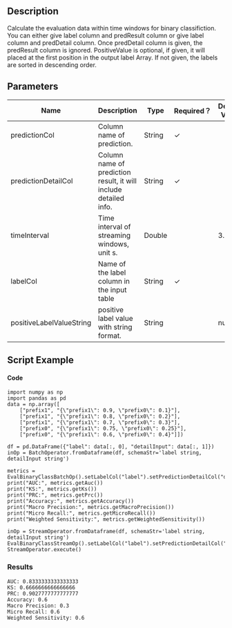 ## Description
Calculate the evaluation data within time windows for binary classifiction.
 You can either give label column and predResult column or give label column and predDetail column.
 Once predDetail column is given, the predResult column is ignored.
 PositiveValue is optional, if given, it will placed at the first position in the output label Array.
 If not given, the labels are sorted in descending order.

## Parameters
| Name | Description | Type | Required？ | Default Value |
| --- | --- | --- | --- | --- |
| predictionCol | Column name of prediction. | String | ✓ |  |
| predictionDetailCol | Column name of prediction result, it will include detailed info. | String | ✓ |  |
| timeInterval | Time interval of streaming windows, unit s. | Double |  | 3.0 |
| labelCol | Name of the label column in the input table | String | ✓ |  |
| positiveLabelValueString | positive label value with string format. | String |  | null |

## Script Example
#### Code
```
import numpy as np
import pandas as pd
data = np.array([
    ["prefix1", "{\"prefix1\": 0.9, \"prefix0\": 0.1}"],
	["prefix1", "{\"prefix1\": 0.8, \"prefix0\": 0.2}"],
	["prefix1", "{\"prefix1\": 0.7, \"prefix0\": 0.3}"],
	["prefix0", "{\"prefix1\": 0.75, \"prefix0\": 0.25}"],
	["prefix0", "{\"prefix1\": 0.6, \"prefix0\": 0.4}"]])
	
df = pd.DataFrame({"label": data[:, 0], "detailInput": data[:, 1]})
inOp = BatchOperator.fromDataframe(df, schemaStr='label string, detailInput string')

metrics = EvalBinaryClassBatchOp().setLabelCol("label").setPredictionDetailCol("detailInput").linkFrom(inOp).collectMetrics()
print("AUC:", metrics.getAuc())
print("KS:", metrics.getKs())
print("PRC:", metrics.getPrc())
print("Accuracy:", metrics.getAccuracy())
print("Macro Precision:", metrics.getMacroPrecision())
print("Micro Recall:", metrics.getMicroRecall())
print("Weighted Sensitivity:", metrics.getWeightedSensitivity())

inOp = StreamOperator.fromDataframe(df, schemaStr='label string, detailInput string')
EvalBinaryClassStreamOp().setLabelCol("label").setPredictionDetailCol("detailInput").setTimeInterval(1).linkFrom(inOp).print()
StreamOperator.execute()
```

### Results
```
AUC: 0.8333333333333333
KS: 0.6666666666666666
PRC: 0.9027777777777777
Accuracy: 0.6
Macro Precision: 0.3
Micro Recall: 0.6
Weighted Sensitivity: 0.6
```



